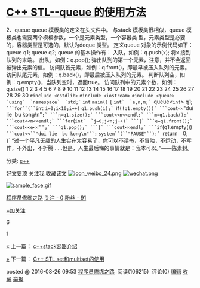 #   [C++ STL--queue 的使用方法](https://www.cnblogs.com/hdk1993/p/5809180.html)

2、queue
queue 模板类的定义在<queue>头文件中。
与stack 模板类很相似，queue 模板类也需要两个模板参数，一个是元素类型，一个容器类
型，元素类型是必要的，容器类型是可选的，默认为deque 类型。
定义queue 对象的示例代码如下：
queue<int> q1;
queue<double> q2;
queue 的基本操作有：
入队，如例：q.push(x); 将x 接到队列的末端。
出队，如例：q.pop(); 弹出队列的第一个元素，注意，并不会返回被弹出元素的值。
访问队首元素，如例：q.front()，即最早被压入队列的元素。
访问队尾元素，如例：q.back()，即最后被压入队列的元素。
判断队列空，如例：q.empty()，当队列空时，返回true。
访问队列中的元素个数，如例：q.size()
1
2
3
4
5
6
7
8
9
10
11
12
13
14
15
16
17
18
19
20
21
22
23
24
25
26
27
28
29
30
`#include <cstdlib>`
`#include <iostream>`
`#include <queue>`
``
`using`  `namespace`  `std;`
``
`int`  `main()`
`{`
```int`  `e,n,m;`
```queue<``int``> q1;`
```for``(``int`  `i=0;i<10;i++)`
```q1.push(i);`
```if``(!q1.empty())`
```cout<<``"dui lie  bu kong\n"``;`
```n=q1.size();`
```cout<<n<<endl;`
```m=q1.back();`
```cout<<m<<endl;`
```for``(``int`  `j=0;j<n;j++)`
```{`
```e=q1.front();`
```cout<<e<<``" "``;`
```q1.pop();`
```}`
```cout<<endl;`
```if``(q1.empty())`
```cout<<``"dui lie  bu kong\n"``;`
```system``(``"PAUSE"``);`
```return`  `0;`
`}`
“过一个平凡无趣的人生实在太容易了，你可以不读书，不冒险，不运动，不写作，不外出，不折腾……但是，人生最后悔的事情就是：我本可以。”——陈素封。

分类: [c++](https://www.cnblogs.com/hdk1993/category/668938.html)

 [好文要顶](#)  [关注我](#)  [收藏该文](#)  [![icon_weibo_24.png](../_resources/icon_weibo_24.png)](#)  [![wechat.png](../_resources/wechat.png)](#)

 [![sample_face.gif](../_resources/sample_face.gif)](https://home.cnblogs.com/u/hdk1993/)

 [程序员修练之路](https://home.cnblogs.com/u/hdk1993/)
 [关注 - 0](https://home.cnblogs.com/u/hdk1993/followees/)
 [粉丝 - 91](https://home.cnblogs.com/u/hdk1993/followers/)

 [+加关注](#)

 6

 1

 [«](https://www.cnblogs.com/hdk1993/p/5809161.html) 上一篇： [c++stack容器介绍](https://www.cnblogs.com/hdk1993/p/5809161.html)

 [»](https://www.cnblogs.com/hdk1993/p/5811577.html) 下一篇： [C++ STL set和multiset的使用](https://www.cnblogs.com/hdk1993/p/5811577.html)

posted @ 2016-08-26 09:53 [程序员修练之路](https://www.cnblogs.com/hdk1993/)  阅读(106215)  评论(0) [编辑](https://i.cnblogs.com/EditPosts.aspx?postid=5809180) [收藏](#) [举报](#)
